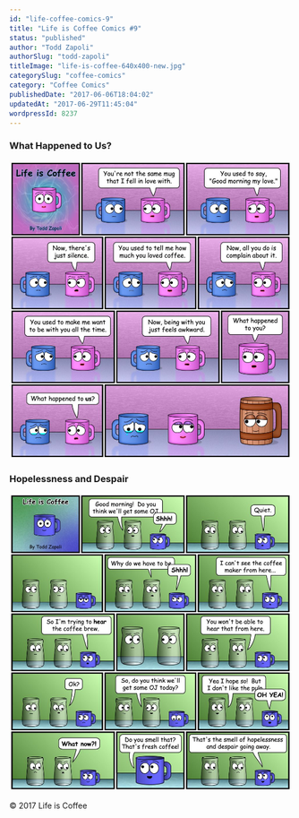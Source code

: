 ```yaml
---
id: "life-coffee-comics-9"
title: "Life is Coffee Comics #9"
status: "published"
author: "Todd Zapoli"
authorSlug: "todd-zapoli"
titleImage: "life-is-coffee-640x400-new.jpg"
categorySlug: "coffee-comics"
category: "Coffee Comics"
publishedDate: "2017-06-06T18:04:02"
updatedAt: "2017-06-29T11:45:04"
wordpressId: 8237
---
```


### What Happened to Us?

![What happened to us? coffee comic](017-What-Happened-To-Us.jpg)

### Hopelessness and Despair

![Hopelessness and Despair coffee comic](018-Hopelessness-and-Despair.jpg)

© 2017 Life is Coffee